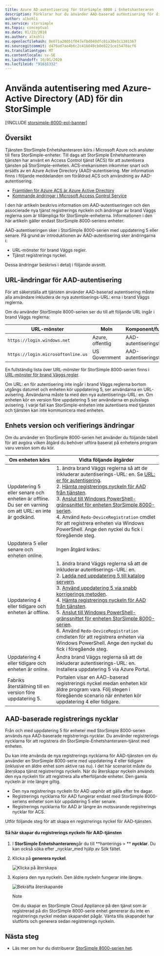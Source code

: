 ```yaml
---
title: Azure AD-autentisering för StorSimple 8000 i Enhetshanteraren
description: Förklarar hur du använder AAD-baserad autentisering för din tjänst, genererar en ny registrerings nyckel och utför manuell registrering av enheterna.
author: alkohli
ms.service: storsimple
ms.topic: conceptual
ms.date: 01/23/2018
ms.author: alkohli
ms.openlocfilehash: 0e071a20051f047efbd040dfc01a30e3c1381367
ms.sourcegitcommit: d479ad7ae4b6c2c416049cb0e0221ce15470acf6
ms.translationtype: MT
ms.contentlocale: sv-SE
ms.lasthandoff: 10/01/2020
ms.locfileid: "91631332"
---
```

# <a name="use-azuer-active-directory-ad-authentication-for-your-storsimple"></a>Använda autentisering med Azure-Active Directory (AD) för din StorSimple

[!INCLUDE [storsimple-8000-eol-banner](../../includes/storsimple-8000-eol-banner.md)]

## <a name="overview"></a>Översikt

Tjänsten StorSimple Enhetshanteraren körs i Microsoft Azure och ansluter till flera StorSimple-enheter. Till dags att StorSimple Enhetshanteraren tjänsten har använt en Access Control tjänst (ACS) för att autentisera tjänsten på StorSimple-enheten. ACS-mekanismen inkommer snart och ersätts av en Azure Active Directory (AAD)-autentisering. Mer information finns i följande meddelanden om föråldrad ACS och användning av AAD-autentisering.

- [Framtiden för Azure ACS är Azure Active Directory](https://cloudblogs.microsoft.com/enterprisemobility/2015/02/12/the-future-of-azure-acs-is-azure-active-directory/)
- [Kommande ändringar i Microsoft Access Control Service](https://azure.microsoft.com/blog/acs-access-control-service-namespace-creation-restriction/)

I den här artikeln beskrivs information om AAD-autentiseringen och den associerade nya tjänst registrerings nyckeln och ändringar av brand Väggs reglerna som är tillämpliga för StorSimple-enheterna. Informationen i den här artikeln gäller endast StorSimple 8000-seriens enheter.

AAD-autentiseringen sker i StorSimple 8000-serien med uppdatering 5 eller senare. På grund av introduktionen av AAD-autentisering sker ändringarna i:

- URL-mönster för brand Väggs regler.
- Tjänst registrerings nyckel.

Dessa ändringar beskrivs i detalj i följande avsnitt.

## <a name="url-changes-for-aad-authentication"></a>URL-ändringar för AAD-autentisering

För att säkerställa att tjänsten använder AAD-baserad autentisering måste alla användare inkludera de nya autentiserings-URL: erna i brand Väggs reglerna.

Om du använder StorSimple 8000-serien ser du till att följande URL ingår i brand Väggs reglerna:

| URL-mönster                         | Moln | Komponent/funktion         |
|------------------------------------|-------|----------------------------------|
| `https://login.windows.net`        | Azure, offentlig |AAD-autentiseringstjänst      |
| `https://login.microsoftonline.us` | US Government |AAD-autentiseringstjänst      |

En fullständig lista över URL-mönster för StorSimple 8000-serien finns i [URL-mönster för brand Väggs regler](storsimple-8000-system-requirements.md#url-patterns-for-firewall-rules).

Om URL: en för autentisering inte ingår i brand Väggs reglerna bortom utgångs datumet och enheten kör uppdatering 5, ser användarna en URL-avisering. Användarna måste ta med den nya autentiserings-URL: en. Om enheten kör en version före uppdatering 5 ser användarna en pulsslags avisering. I varje fall kan StorSimple-enheten inte autentisera med tjänsten och tjänsten kan inte kommunicera med enheten.

## <a name="device-version-and-authentication-changes"></a>Enhets version och verifierings ändringar

Om du använder en StorSimple 8000-serien het använder du följande tabell för att avgöra vilken åtgärd du behöver utföra baserat på enhetens program varu version som du kör.

| Om enheten körs| Vidta följande åtgärder                                    |
|--------------------------|------------------------|
| Uppdatering 5 eller senare och enheten är offline. <br> Du ser en varning om att URL: en inte är godkänd.|1. ändra brand Väggs reglerna så att de inkluderar autentiserings-URL: en. Se [URL: er för autentisering](#url-changes-for-aad-authentication).<br>2. [Hämta registrerings nyckeln för AAD från tjänsten](#aad-based-registration-keys).<br>3. [Anslut till Windows PowerShell-gränssnittet för enheten StorSimple 8000-serien](storsimple-8000-deployment-walkthrough-u2.md#use-putty-to-connect-to-the-device-serial-console).<br>4. Använd `Redo-DeviceRegistration` cmdlet för att registrera enheten via Windows PowerShell. Ange den nyckel du fick i föregående steg.|
| Uppdatera 5 eller senare och enheten online.| Ingen åtgärd krävs.                                       |
| Uppdatering 4 eller tidigare och enheten är offline. |1. ändra brand Väggs reglerna så att de inkluderar autentiserings-URL: en.<br>2. [Ladda ned uppdatering 5 till katalog servern](storsimple-8000-install-update-5.md#download-updates-for-your-device).<br>3. [Använd uppdatering 5 via snabb korrigerings metoden](storsimple-8000-install-update-5.md#install-update-5-as-a-hotfix).<br>4. [Hämta registrerings nyckeln för AAD från tjänsten](#aad-based-registration-keys).<br>5. [Anslut till Windows PowerShell-gränssnittet för enheten StorSimple 8000-serien](storsimple-8000-deployment-walkthrough-u2.md#use-putty-to-connect-to-the-device-serial-console). <br>6. Använd `Redo-DeviceRegistration` cmdleten för att registrera enheten via Windows PowerShell. Ange den nyckel du fick i föregående steg.|
| Uppdatering 4 eller tidigare och enheten är online. |Ändra brand Väggs reglerna så att de inkluderar autentiserings-URL: en.<br> Installera uppdatering 5 via Azure Portal.              |
| Fabriks återställning till en version före uppdatering 5.      |Portalen visar en AAD-baserad registrerings nyckel medan enheten kör äldre program vara. Följ stegen i föregående scenario när enheten kör uppdatering 4 eller tidigare.              |

## <a name="aad-based-registration-keys"></a>AAD-baserade registrerings nycklar

Från och med uppdatering 5 för enheter med StorSimple 8000-serien används nya AAD-baserade registrerings nycklar. Du använder registrerings nycklarna för att registrera din StorSimple-Enhetshanteraren-tjänst med enheten.

Du kan inte använda de nya registrerings nycklarna för AAD-tjänsten om du använder en StorSimple 8000-serie med uppdatering 4 eller tidigare (inklusive en äldre enhet som aktive ras nu).
I det här scenariot måste du återskapa tjänst registrerings nyckeln. När du återskapar nyckeln används den nya nyckeln för att registrera alla efterföljande enheter. Den gamla nyckeln är inte längre giltig.

- Den nya registrerings nyckeln för AAD upphör att gälla efter tre dagar.
- Registrerings nycklarna för AAD fungerar endast med StorSimple 8000-seriens enheter som kör uppdatering 5 eller senare.
- Registrerings nycklarna för AAD är längre än motsvarande registrerings nycklar för ACS.

Utför följande steg för att skapa en registrerings nyckel för AAD-tjänsten.

#### <a name="to-generate-the-aad-service-registration-key"></a>Så här skapar du registrerings nyckeln för AAD-tjänsten

1. I **StorSimple Enhetshanteraren**går du till **hanterings &gt; ** **nycklar**. Du kan också söka efter _nycklar_med hjälp av Sök fältet.
    
2. Klicka på **generera nyckel**.

    ![Klicka på återskapa](./media/storsimple-8000-aad-registration-key/aad-click-generate-registration-key.png)

3. Kopiera den nya nyckeln. Den äldre nyckeln fungerar inte längre.

    ![Bekräfta återskapande](./media/storsimple-8000-aad-registration-key/aad-registration-key2.png)

    > [!NOTE] 
    > Om du skapar en StorSimple Cloud Appliance på den tjänst som är registrerad på din StorSimple 8000-serie enhet genererar du inte en registrerings nyckel medan skapandet pågår. Vänta tills skapandet har slutförts och generera sedan registrerings nyckeln.

## <a name="next-steps"></a>Nästa steg

* Läs mer om hur du distribuerar [StorSimple 8000-serien het](storsimple-8000-deployment-walkthrough-u2.md).

